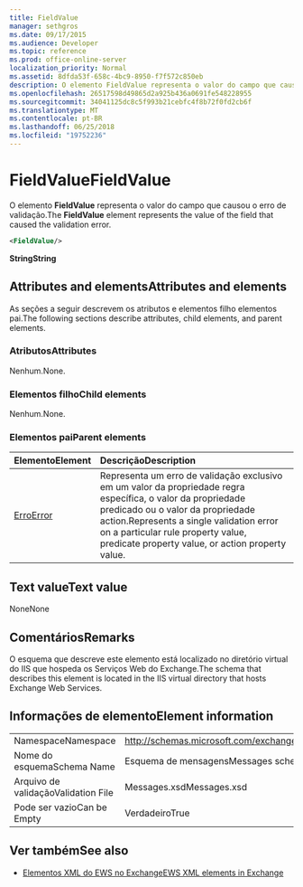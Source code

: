 ```yaml
---
title: FieldValue
manager: sethgros
ms.date: 09/17/2015
ms.audience: Developer
ms.topic: reference
ms.prod: office-online-server
localization_priority: Normal
ms.assetid: 8dfda53f-658c-4bc9-8950-f7f572c850eb
description: O elemento FieldValue representa o valor do campo que causou o erro de validação.
ms.openlocfilehash: 26517598d49865d2a925b436a0691fe548228955
ms.sourcegitcommit: 34041125dc8c5f993b21cebfc4f8b72f0fd2cb6f
ms.translationtype: MT
ms.contentlocale: pt-BR
ms.lasthandoff: 06/25/2018
ms.locfileid: "19752236"
---
```

# <a name="fieldvalue"></a><span data-ttu-id="1ac2f-103">FieldValue</span><span class="sxs-lookup"><span data-stu-id="1ac2f-103">FieldValue</span></span>

<span data-ttu-id="1ac2f-104">O elemento **FieldValue** representa o valor do campo que causou o erro de validação.</span><span class="sxs-lookup"><span data-stu-id="1ac2f-104">The **FieldValue** element represents the value of the field that caused the validation error.</span></span> 
  
```XML
<FieldValue/>
```

 <span data-ttu-id="1ac2f-105">**String**</span><span class="sxs-lookup"><span data-stu-id="1ac2f-105">**String**</span></span>
## <a name="attributes-and-elements"></a><span data-ttu-id="1ac2f-106">Attributes and elements</span><span class="sxs-lookup"><span data-stu-id="1ac2f-106">Attributes and elements</span></span>

<span data-ttu-id="1ac2f-107">As seções a seguir descrevem os atributos e elementos filho elementos pai.</span><span class="sxs-lookup"><span data-stu-id="1ac2f-107">The following sections describe attributes, child elements, and parent elements.</span></span>
  
### <a name="attributes"></a><span data-ttu-id="1ac2f-108">Atributos</span><span class="sxs-lookup"><span data-stu-id="1ac2f-108">Attributes</span></span>

<span data-ttu-id="1ac2f-109">Nenhum.</span><span class="sxs-lookup"><span data-stu-id="1ac2f-109">None.</span></span>
  
### <a name="child-elements"></a><span data-ttu-id="1ac2f-110">Elementos filho</span><span class="sxs-lookup"><span data-stu-id="1ac2f-110">Child elements</span></span>

<span data-ttu-id="1ac2f-111">Nenhum.</span><span class="sxs-lookup"><span data-stu-id="1ac2f-111">None.</span></span>
  
### <a name="parent-elements"></a><span data-ttu-id="1ac2f-112">Elementos pai</span><span class="sxs-lookup"><span data-stu-id="1ac2f-112">Parent elements</span></span>

|<span data-ttu-id="1ac2f-113">**Elemento**</span><span class="sxs-lookup"><span data-stu-id="1ac2f-113">**Element**</span></span>|<span data-ttu-id="1ac2f-114">**Descrição**</span><span class="sxs-lookup"><span data-stu-id="1ac2f-114">**Description**</span></span>|
|:-----|:-----|
|[<span data-ttu-id="1ac2f-115">Erro</span><span class="sxs-lookup"><span data-stu-id="1ac2f-115">Error</span></span>](error.md) <br/> |<span data-ttu-id="1ac2f-116">Representa um erro de validação exclusivo em um valor da propriedade regra específica, o valor da propriedade predicado ou o valor da propriedade action.</span><span class="sxs-lookup"><span data-stu-id="1ac2f-116">Represents a single validation error on a particular rule property value, predicate property value, or action property value.</span></span>  <br/> |
   
## <a name="text-value"></a><span data-ttu-id="1ac2f-117">Text value</span><span class="sxs-lookup"><span data-stu-id="1ac2f-117">Text value</span></span>

<span data-ttu-id="1ac2f-118">None</span><span class="sxs-lookup"><span data-stu-id="1ac2f-118">None</span></span>
  
## <a name="remarks"></a><span data-ttu-id="1ac2f-119">Comentários</span><span class="sxs-lookup"><span data-stu-id="1ac2f-119">Remarks</span></span>

<span data-ttu-id="1ac2f-120">O esquema que descreve este elemento está localizado no diretório virtual do IIS que hospeda os Serviços Web do Exchange.</span><span class="sxs-lookup"><span data-stu-id="1ac2f-120">The schema that describes this element is located in the IIS virtual directory that hosts Exchange Web Services.</span></span>
  
## <a name="element-information"></a><span data-ttu-id="1ac2f-121">Informações de elemento</span><span class="sxs-lookup"><span data-stu-id="1ac2f-121">Element information</span></span>

|||
|:-----|:-----|
|<span data-ttu-id="1ac2f-122">Namespace</span><span class="sxs-lookup"><span data-stu-id="1ac2f-122">Namespace</span></span>  <br/> |http://schemas.microsoft.com/exchange/services/2006/messages  <br/> |
|<span data-ttu-id="1ac2f-123">Nome do esquema</span><span class="sxs-lookup"><span data-stu-id="1ac2f-123">Schema Name</span></span>  <br/> |<span data-ttu-id="1ac2f-124">Esquema de mensagens</span><span class="sxs-lookup"><span data-stu-id="1ac2f-124">Messages schema</span></span>  <br/> |
|<span data-ttu-id="1ac2f-125">Arquivo de validação</span><span class="sxs-lookup"><span data-stu-id="1ac2f-125">Validation File</span></span>  <br/> |<span data-ttu-id="1ac2f-126">Messages.xsd</span><span class="sxs-lookup"><span data-stu-id="1ac2f-126">Messages.xsd</span></span>  <br/> |
|<span data-ttu-id="1ac2f-127">Pode ser vazio</span><span class="sxs-lookup"><span data-stu-id="1ac2f-127">Can be Empty</span></span>  <br/> |<span data-ttu-id="1ac2f-128">Verdadeiro</span><span class="sxs-lookup"><span data-stu-id="1ac2f-128">True</span></span>  <br/> |
   
## <a name="see-also"></a><span data-ttu-id="1ac2f-129">Ver também</span><span class="sxs-lookup"><span data-stu-id="1ac2f-129">See also</span></span>



- [<span data-ttu-id="1ac2f-130">Elementos XML do EWS no Exchange</span><span class="sxs-lookup"><span data-stu-id="1ac2f-130">EWS XML elements in Exchange</span></span>](ews-xml-elements-in-exchange.md)

